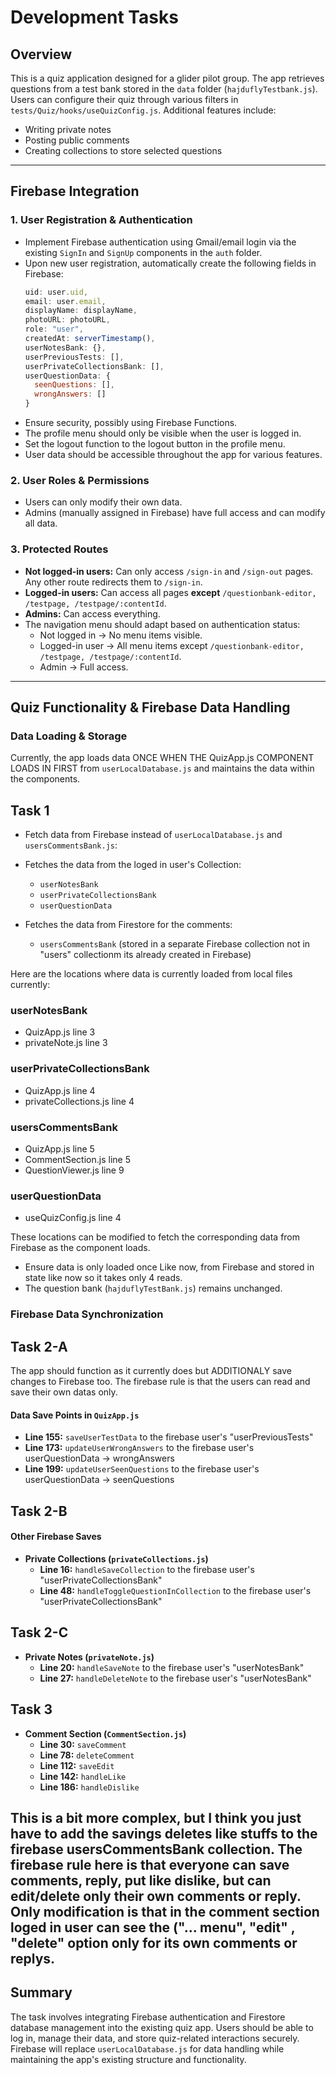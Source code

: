 # Development Tasks

## Overview

This is a quiz application designed for a glider pilot group. The app retrieves questions from a test bank stored in the `data` folder (`hajduflyTestbank.js`). Users can configure their quiz through various filters in `tests/Quiz/hooks/useQuizConfig.js`. Additional features include:

- Writing private notes
- Posting public comments
- Creating collections to store selected questions

---

## Firebase Integration

### 1. User Registration & Authentication

- Implement Firebase authentication using Gmail/email login via the existing `SignIn` and `SignUp` components in the `auth` folder.
- Upon new user registration, automatically create the following fields in Firebase:
  ```js
  uid: user.uid,
  email: user.email,
  displayName: displayName,
  photoURL: photoURL,
  role: "user",
  createdAt: serverTimestamp(),
  userNotesBank: {},
  userPreviousTests: [],
  userPrivateCollectionsBank: [],
  userQuestionData: {
    seenQuestions: [],
    wrongAnswers: []
  }
  ```
- Ensure security, possibly using Firebase Functions.
- The profile menu should only be visible when the user is logged in.
- Set the logout function to the logout button in the profile menu.
- User data should be accessible throughout the app for various features.

### 2. User Roles & Permissions

- Users can only modify their own data.
- Admins (manually assigned in Firebase) have full access and can modify all data.

### 3. Protected Routes

- **Not logged-in users:** Can only access `/sign-in` and `/sign-out` pages. Any other route redirects them to `/sign-in`.
- **Logged-in users:** Can access all pages **except** `/questionbank-editor, /testpage, /testpage/:contentId`.
- **Admins:** Can access everything.
- The navigation menu should adapt based on authentication status:
  - Not logged in → No menu items visible.
  - Logged-in user → All menu items except `/questionbank-editor, /testpage, /testpage/:contentId`.
  - Admin → Full access.

---

## Quiz Functionality & Firebase Data Handling

### Data Loading & Storage

Currently, the app loads data ONCE WHEN THE QuizApp.js COMPONENT LOADS IN FIRST from `userLocalDatabase.js` and maintains the data within the components. 

## Task 1
- Fetch data from Firebase instead of `userLocalDatabase.js` and `usersCommentsBank.js`:

- Fetches the data from the loged in user's Collection:
  - `userNotesBank`
  - `userPrivateCollectionsBank`
  - `userQuestionData`

- Fetches the data from Firestore for the comments:
  - `usersCommentsBank` (stored in a separate Firebase collection not in "users" collectionm its already created in Firebase)

Here are the locations where data is currently loaded from local files currently:

### userNotesBank
- QuizApp.js line 3
- privateNote.js line 3

### userPrivateCollectionsBank
- QuizApp.js line 4
- privateCollections.js line 4

### usersCommentsBank
- QuizApp.js line 5
- CommentSection.js line 5
- QuestionViewer.js line 9

### userQuestionData
- useQuizConfig.js line 4

These locations can be modified to fetch the corresponding data from Firebase as the component loads.

- Ensure data is only loaded once Like now, from Firebase and stored in state like now so it takes only 4 reads.
- The question bank (`hajduflyTestBank.js`) remains unchanged.

### Firebase Data Synchronization

## Task 2-A
The app should function as it currently does but ADDITIONALY save changes to Firebase too.
The firebase rule is that the users can read and save their own datas only.


#### Data Save Points in `QuizApp.js`

- **Line 155:** `saveUserTestData` to the firebase user's "userPreviousTests"
- **Line 173:** `updateUserWrongAnswers` to the firebase user's userQuestionData -> wrongAnswers
- **Line 199:** `updateUserSeenQuestions` to the firebase user's userQuestionData -> seenQuestions

## Task 2-B

#### Other Firebase Saves

- **Private Collections (`privateCollections.js`)**
  - **Line 16:** `handleSaveCollection` to the firebase user's "userPrivateCollectionsBank"
  - **Line 48:** `handleToggleQuestionInCollection`  to the firebase user's "userPrivateCollectionsBank"
## Task 2-C
- **Private Notes (`privateNote.js`)**
  - **Line 20:** `handleSaveNote` to the firebase user's "userNotesBank"
  - **Line 27:** `handleDeleteNote` to the firebase user's "userNotesBank"


## Task 3

- **Comment Section (`CommentSection.js`)**
  - **Line 30:** `saveComment`
  - **Line 78:** `deleteComment`
  - **Line 112:** `saveEdit`
  - **Line 142:** `handleLike`
  - **Line 186:** `handleDislike`

This is a bit more complex, but I think you just have to add the savings deletes like stuffs to the firebase usersCommentsBank collection. 
The firebase rule here is that everyone can save comments, reply,  put like dislike, but can edit/delete only their own comments or reply. 
Only modification is that in the comment section loged in user can see the ("... menu", "edit" , "delete" option only for its own comments or replys.  
---

## Summary

The task involves integrating Firebase authentication and Firestore database management into the existing quiz app. Users should be able to log in, manage their data, and store quiz-related interactions securely. Firebase will replace `userLocalDatabase.js` for data handling while maintaining the app's existing structure and functionality.
